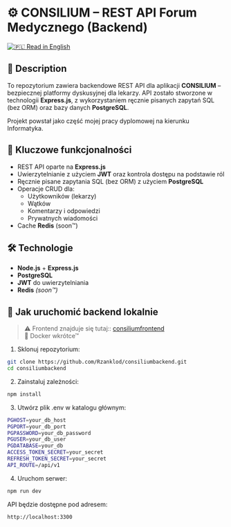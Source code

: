 # ⚙️ CONSILIUM – REST API Forum Medycznego (Backend)

[![🇵🇱](https://flagcdn.com/w20/gb.png) Read in English](README.md)

## 📌 Description

To repozytorium zawiera backendowe REST API dla aplikacji **CONSILIUM** – bezpiecznej platformy dyskusyjnej dla lekarzy. API zostało stworzone w technologii **Express.js**, z wykorzystaniem ręcznie pisanych zapytań SQL (bez ORM) oraz bazy danych **PostgreSQL**.

Projekt powstał jako część mojej pracy dyplomowej na kierunku Informatyka.

## 🧠 Kluczowe funkcjonalności

- REST API oparte na **Express.js**
- Uwierzytelnianie z użyciem **JWT** oraz kontrola dostępu na podstawie ról
- Ręcznie pisane zapytania SQL (bez ORM) z użyciem **PostgreSQL**
- Operacje CRUD dla:
  - Użytkowników (lekarzy)
  - Wątków
  - Komentarzy i odpowiedzi
  - Prywatnych wiadomości
- Cache **Redis** (soon™)

## 🛠️ Technologie

- **Node.js** + **Express.js**
- **PostgreSQL**
- **JWT** do uwierzytelniania
- **Redis** *(soon™)*

## 🚀 Jak uruchomić backend lokalnie

> ⚠️ Frontend znajduje się tutaj:: [consiliumfrontend](https://github.com/azuchora/consiliumfrontend)  
> 🐳 Docker wkrótce™

1. Sklonuj repozytorium:

```bash
git clone https://github.com/Rzanklod/consiliumbackend.git
cd consiliumbackend
```

2. Zainstaluj zależności:

```bash
npm install
```

3. Utwórz plik .env w katalogu głównym:

```bash
PGHOST=your_db_host
PGPORT=your_db_port
PGPASSWORD=your_db_password
PGUSER=your_db_user
PGDATABASE=your_db
ACCESS_TOKEN_SECRET=your_secret
REFRESH_TOKEN_SECRET=your_secret
API_ROUTE=/api/v1
```

4. Uruchom serwer:

```bash
npm run dev
```

API będzie dostępne pod adresem:

```bash
http://localhost:3300
```